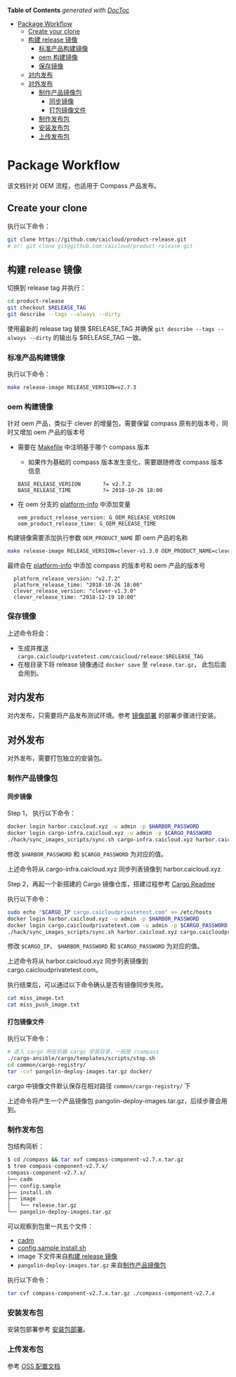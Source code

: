 <!-- START doctoc generated TOC please keep comment here to allow auto update -->
<!-- DON'T EDIT THIS SECTION, INSTEAD RE-RUN doctoc TO UPDATE -->
**Table of Contents**  *generated with [DocToc](https://github.com/thlorenz/doctoc)*

- [Package Workflow](#package-workflow)
  - [Create your clone](#create-your-clone)
  - [构建 release 镜像](#%E6%9E%84%E5%BB%BA-release-%E9%95%9C%E5%83%8F)
    - [标准产品构建镜像](#%E6%A0%87%E5%87%86%E4%BA%A7%E5%93%81%E6%9E%84%E5%BB%BA%E9%95%9C%E5%83%8F)
    - [oem 构建镜像](#oem-%E6%9E%84%E5%BB%BA%E9%95%9C%E5%83%8F)
    - [保存镜像](#%E4%BF%9D%E5%AD%98%E9%95%9C%E5%83%8F)
  - [对内发布](#%E5%AF%B9%E5%86%85%E5%8F%91%E5%B8%83)
  - [对外发布](#%E5%AF%B9%E5%A4%96%E5%8F%91%E5%B8%83)
    - [制作产品镜像包](#%E5%88%B6%E4%BD%9C%E4%BA%A7%E5%93%81%E9%95%9C%E5%83%8F%E5%8C%85)
      - [同步镜像](#%E5%90%8C%E6%AD%A5%E9%95%9C%E5%83%8F)
      - [打包镜像文件](#%E6%89%93%E5%8C%85%E9%95%9C%E5%83%8F%E6%96%87%E4%BB%B6)
    - [制作发布包](#%E5%88%B6%E4%BD%9C%E5%8F%91%E5%B8%83%E5%8C%85)
    - [安装发布包](#%E5%AE%89%E8%A3%85%E5%8F%91%E5%B8%83%E5%8C%85)
    - [上传发布包](#%E4%B8%8A%E4%BC%A0%E5%8F%91%E5%B8%83%E5%8C%85)

<!-- END doctoc generated TOC please keep comment here to allow auto update -->

# Package Workflow

该文档针对 OEM 流程，也适用于 Compass 产品发布。

## Create your clone

执行以下命令：

```bash
git clone https://github.com/caicloud/product-release.git
# or: git clone git@github.com:caicloud/product-release.git
```

## 构建 release 镜像

切换到 release tag 并执行：

```bash
cd product-release
git checkout $RELEASE_TAG
git describe --tags --always --dirty
```

使用最新的 release tag 替换 $RELEASE_TAG 并确保 `git describe --tags --always --dirty` 的输出与 $RELEASE_TAG 一致。

### 标准产品构建镜像

执行以下命令：

```bash
make release-image RELEASE_VERSION=v2.7.3
```

### oem 构建镜像

针对 oem 产品，类似于 clever 的增量包，需要保留 compass 原有的版本号，同时又增加 oem 产品的版本号

- 需要在 [Makefile](../Makefile) 中注明基于哪个 compass 版本
    - 如果作为基础的 compass 版本发生变化，需要跟随修改 compass 版本信息
    ```
    BASE_RELEASE_VERSION       ?= v2.7.2
    BASE_RELEASE_TIME          ?= 2018-10-26 18:00
    ```

- 在 oem 分支的 [platform-info](../platform-info.yaml.j2) 中添加变量
    ```
    oem_product_release_version: G_OEM_RELEASE_VERSION
    oem_product_release_time: G_OEM_RELEASE_TIME
    ```

构建镜像需要添加执行参数 `OEM_PRODUCT_NAME` 即 oem 产品的名称

```bash
make release-image RELEASE_VERSION=clever-v1.3.0 OEM_PRODUCT_NAME=clever
```

最终会在 [platform-info](../platform-info.yaml.j2) 中添加 compass 的版本号和 oem 产品的版本号

```
  platform_release_version: "v2.7.2"
  platform_release_time: "2018-10-26 18:00"
  clever_release_version: "clever-v1.3.0"
  clever_release_time: "2018-12-19 10:00"
```

### 保存镜像

上述命令将会：

- 生成并推送 `cargo.caicloudprivatetest.com/caicloud/release:$RELEASE_TAG`
- 在根目录下将 release 镜像通过 `docker save` 至 `release.tar.gz`， 此包后面会用到。

## 对内发布

对内发布，只需要将产品发布测试环境。参考 [镜像部署](./product-installation.md#%E9%95%9C%E5%83%8F%E9%83%A8%E7%BD%B2) 的部署步骤进行安装。

## 对外发布

对外发布，需要打包独立的安装包。

### 制作产品镜像包

#### 同步镜像

Step 1， 执行以下命令：

```bash
docker login harbor.caicloud.xyz -u admin -p $HARBOR_PASSWORD
docker login cargo-infra.caicloud.xyz -u admin -p $CARGO_PASSWORD
./hack/sync_images_scripts/sync.sh cargo-infra.caicloud.xyz harbor.caicloud.xyz ./oem-images-lists
```

修改 `$HARBOR_PASSWORD` 和 `$CARGO_PASSWORD` 为对应的值。

上述命令将从 cargo-infra.caicloud.xyz 同步列表镜像到 harbor.caicloud.xyz

Step 2，再起一个新搭建的 Cargo 镜像仓库，搭建过程参考 [Cargo Readme](https://github.com/caicloud/cargo/blob/master/README.md)

执行以下命令：

```bash
sudo echo "$CARGO_IP cargo.caicloudprivatetest.com" >> /etc/hosts
docker login harbor.caicloud.xyz -u admin -p $HARBOR_PASSWORD
docker login cargo.caicloudprivatetest.com -u admin -p $CARGO_PASSWORD
./hack/sync_images_scripts/sync.sh harbor.caicloud.xyz cargo.caicloudprivatetest.com ./oem-images-lists
```

修改 `$CARGO_IP`、 `$HARBOR_PASSWORD` 和 `$CARGO_PASSWORD` 为对应的值。

上述命令将从 harbor.caicloud.xyz 同步列表镜像到 cargo.caicloudprivatetest.com。

执行结束后，可以通过以下命令确认是否有镜像同步失败。

```bash
cat miss_image.txt
cat miss_push_image.txt
```

#### 打包镜像文件

执行以下命令：

```bash
# 进入 cargo 所在机器 cargo 安装目录，一般是 /compass
./cargo-ansible/cargo/templates/scripts/stop.sh
cd common/cargo-registry/
tar -cvf pangolin-deploy-images.tar.gz docker/
```

cargo 中镜像文件默认保存在相对路径 `common/cargo-registry/` 下

上述命令将产生一个产品镜像包 pangolin-deploy-images.tar.gz，后续步骤会用到。

### 制作发布包

包结构简析：

```bash
$ cd /compass && tar xvf compass-component-v2.7.x.tar.gz
$ tree compass-component-v2.7.x/
compass-component-v2.7.x/
├── cadm
├── config.sample
├── install.sh
├── image
│   └── release.tar.gz
└── pangolin-deploy-images.tar.gz
```

可以观察到包里一共五个文件：

- [cadm](https://github.com/caicloud/compass-admin/releases)
- [config.sample install.sh](../hack/)
- image 下文件来自[构建 release 镜像](#%E6%9E%84%E5%BB%BA-release-%E9%95%9C%E5%83%8F)
- `pangolin-deploy-images.tar.gz` 来自[制作产品镜像包](#%E5%88%B6%E4%BD%9C%E4%BA%A7%E5%93%81%E9%95%9C%E5%83%8F%E5%8C%85)

执行以下命令：

```bash
tar cvf compass-component-v2.7.x.tar.gz ./compass-component-v2.7.x
```

### 安装发布包

安装包部署参考 [安装包部署](./product-installation.md#%E5%AE%89%E8%A3%85%E5%8C%85%E9%83%A8%E7%BD%B2)。

### 上传发布包

参考 [OSS 配置文档](https://docs.google.com/document/d/1n-zJxQ-v--6ohGyNotkGpkBiVfhyOqfuW-fUeIOlwzE/edit)
